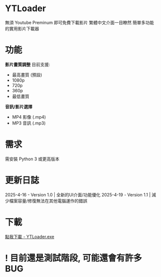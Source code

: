 # YTLoader

無須 Youtube Preminum 即可免費下載影片
繁體中文介面一目瞭然
簡單多功能的實用影片下載器

# 功能

**影片畫質調整**
目前支援:
- 最高畫質 (預設)
- 1080p
- 720p
- 360p
- 最低畫質

**音訊/影片選擇**

- MP4 影像 (.mp4)
- MP3 音訊 (.mp3)

# 需求

需安裝 Python 3 或更高版本

# 更新日誌

2025-4-16 - Version 1.0 | 全新的UI介面/功能優化 
2025-4-19 - Version 1.1 | 減少檔案容量/修復無法在其他電腦運作的錯誤

# 下載

[點我下載 - YTLoader.exe](https://github.com/chat3a/YTLoader/releases/tag/%E6%AA%94%E6%A1%88)

# ! 目前還是測試階段, 可能還會有許多BUG
